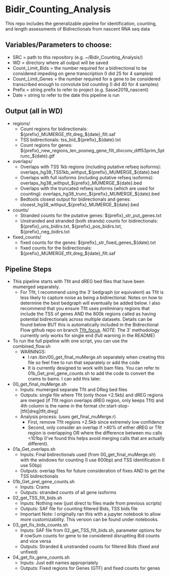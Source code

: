 # Bidir_Counting_Analysis
This repo includes the generalizable pipeline for identification, counting, and length assessments of Bidirectionals from nascent RNA seq data

## Variables/Parameters to choose:
* SRC = path to this repository (e.g. ~/Bidir_Counting_Analysis/)
* WD = directory where all output will be saved
* Count_Limit_Bids = the number required for a bidirectional to be considered impeding on gene transcription (I did 25 for 4 samples)
* Count_Limit_Genes = the number required for a gene to be considered transcribed enough to convolute bid counting (I did 40 for 4 samples)
* Prefix = string prefix to refer to project (e.g. Sasse2019_nascent)
* Date = string to refer to the date this pipeline is run

## Output (all in WD)
* regions/
    * Count regions for bidirectionals: ${prefix}_MUMERGE_tfit,dreg_${date}_filt.saf
    * TSS bidirectionals: tss_bid_${prefix}_${date}.txt
    * Count regions for genes: ${prefix}_new_regions_len_posneg_gene_filt_divconv_diff53prim_5ptrunc_${date}.gtf
* overlaps/
    * Overlaps with TSS 1kb regions (including putative refseq isoforms): overlaps_hg38_TSS1kb_withput_${prefix}_MUMERGE_${date}.bed
    * Overlaps with full isoforms (including putative refseq isoforms): overlaps_hg38_withput_${prefix}_MUMERGE_${date}.bed
    * Overlaps with the truncated refseq isoforms (which are used for counting): overlaps_hg38_trunc_${prefix}_MUMERGE_${date}.bed
    * Bedtools closest output for bidirectionals and genes: closest_hg38_withput_${prefix}_MUMERGE_${date}.bed
* counts/
    * Stranded counts for the putative genes: ${prefix}_str_put_genes.txt
    * Unstranded and stranded (both strands) counts for bidirectionals: ${prefix}_uns_bidirs.txt, ${prefix}_pos_bidirs.txt, ${prefix}_neg_bidirs.txt 
* fixed_counts/
    * fixed counts for the genes: ${prefix}_str_fixed_genes_${date}.txt
    * fixed counts for the bidirectionals: ${prefix}_MUMERGE_tfit,dreg_${date}_filt.saf 

## Pipeline Steps
* This pipeline starts with Tfit and dREG bed files that have been mumerged separately.
    * For Tfit, I recommend using the 3’ bedgraph (or equivalent) as Tfit is less likely to capture noise as being a bidirectional. Notes on how to determine the best bedgraph will eventually be added below. I also recommend that you ensure Tfit uses preliminary regions that include the TSS of genes AND the 800k regions called as having potential bidirectionals across multiple datasets. Details can be found below BUT this is automatically included in the Bidirectional Flow github repo on branch [Tfit_focus](https://github.com/Dowell-Lab/Bidirectional-Flow/tree/Tfit_focus). *NOTE*: The 3' methodology currently only works for single end (full warning in the README)
* To run the full pipeline with one script, you can use the combined_flow.sh
    * WARNINGS: 
        * I ran /bin/00_get_final_muMerge.sh separately when creating this file so feel free to run that separately or add the code
        * It is currently designed to work with bam files. You can refer to 01b_Get_prel_gene_counts.sh to add the code to convert the crams to bams. I can add this later.
* 00_get_final_muMerge.sh
    * Inputs: mumerged separate Tfit and DReg bed files
    * Outputs: single file where Tfit (only those <2.5kb) and dREG regions are merged (if Tfit region overlaps dREG region, only keeps Tfit) and 4th column is the name in the format chr:start-stop-[tfit|dreg|tfit,dreg]
    * Analysis process: (uses get_final_muMerge.r)
        * First, remove Tfit regions >2.5kb since extremely low confidence
        * Second, only consider an overlap if >40% of either dREG or Tfit region is overlapping OR where the difference between mu calls <101bp (I've found this helps avoid merging calls that are actually different).
* 01a_Get_overlaps.sh
    * Inputs: Final bidirectionals used (from 00_get_final_muMerge.sh) with the windows for counting (I use 600bp) and TSS identification (I use 50bp)
    * Outputs: overlap files for future consideration of fixes AND to get the TSS bidirectionals
* 01b_Get_prel_gene_counts.sh
    * Inputs: Crams
    * Outputs: stranded counts of all gene isoforms
* 02_get_TSS_filt_bids.sh
    * Inputs: Nothing new (just direct to files made from previous scripts)
    * Outputs: SAF file for counting filtered Bids, TSS bids file
    * Important Note: I originally ran this with a jupyter notebook to allow more customizability. This version can be found under notebooks.
* 03_get_fix_bids_counts.sh
    * Inputs: SAF file from 02_get_TSS_filt_bids.sh, parameter options for # rowSum counts for gene to be considered disruptting Bid counts and vice versa
    * Outputs: Stranded & unstranded counts for filtered Bids (fixed and unfixed)
* 04_get_fix_gene_counts.sh
    * Inputs: Just edit names appropriately
    * Outputs: Fixed regions for Genes (GTF) and fixed counts for genes